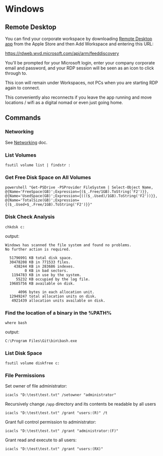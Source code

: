 # Windows

## Remote Desktop

You can find your corporate workspace by downloading
[Remote Desktop app](https://apps.apple.com/us/app/microsoft-remote-desktop/id1295203466)
from the Apple Store and then Add Workspace and entering this URL:

https://rdweb.wvd.microsoft.com/api/arm/feeddiscovery

You'll be prompted for your Microsoft login, enter your company corporate email and password, and your RDP session will
be seen as an icon to click through to.

This icon will remain under Workspaces, not PCs when you are starting RDP again to connect.

This conveniently also reconnects if you leave the app running and move locations / wifi as a digital nomad or even just
going home.

## Commands

### Networking

See [Networking](networking.md) doc.

### List Volumes

```shell
fsutil volume list | findstr :
```

### Get Free Disk Space on All Volumes

```shell
powershell "Get-PSDrive -PSProvider FileSystem | Select-Object Name, @{Name='FreeSpace(GB)';Expression={($_.Free/1GB).ToString('F2')}}, @{Name='UsedSpace(GB)';Expression={((($_.Used)/1GB).ToString('F2'))}}, @{Name='TotalSize(GB)';Expression={($_.Used+$_.Free/1GB).ToString('F2')}}"
```

### Disk Check Analysis

```shell
chkdsk c:
```

output:

```
Windows has scanned the file system and found no problems.
No further action is required.

  51796991 KB total disk space.
  30478208 KB in 771533 files.
    438244 KB in 283686 indexes.
         0 KB in bad sectors.
   1194783 KB in use by the system.
     55232 KB occupied by the log file.
  19685756 KB available on disk.

      4096 bytes in each allocation unit.
  12949247 total allocation units on disk.
   4921439 allocation units available on disk.
```

### Find the location of a binary in the %PATH%

```shell
where bash
```

output:

```
C:\Program Files\Git\bin\bash.exe
```

### List Disk Space

```shell
fsutil volume diskfree c:
```

### File Permissions

Set owner of file administrator:

```shell
icacls "D:\test\test.txt" /setowner "administrator"
```

Recursively change `/app` directory and its contents be readable by all users

```shell
icacls "D:\test\test.txt" /grant "users:(R)" /t
```

Grant full control permission to administrator:

```shell
icacls "D:\test\test.txt" /grant "administrator:(F)"
```

Grant read and execute to all users:

```shell
icacls "D:\test\test.txt" /grant "users:(RX)"
```
